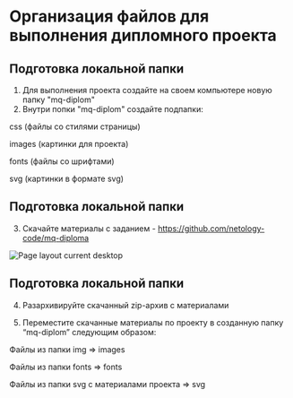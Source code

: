# Организация файлов для выполнения дипломного проекта

## Подготовка локальной папки

1. Для выполнения проекта создайте на своем компьютере новую папку "mq-diplom"
2. Внутри попки "mq-diplom" создайте подпапки:

css (файлы со стилями страницы)

images (картинки для проекта)

fonts (файлы со шрифтами)

svg (картинки в формате svg)

## Подготовка локальной папки

3. Скачайте материалы с заданием - https://github.com/netology-code/mq-diploma

![Page layout current desktop](https://github.com/netology-code/mq-diploma/blob/master/github/1.%20%D0%9E%D1%80%D0%B3%D0%B0%D0%BD%D0%B8%D0%B7%D0%B0%D1%86%D0%B8%D1%8F%20%D1%84%D0%B0%D0%B8%CC%86%D0%BB%D0%BE%D0%B2.png)

## Подготовка локальной папки

4. Разархивируйте скачанный zip-архив с материалами

5. Переместите скачанные материалы по проекту в созданную папку “mq-diplom” следующим образом:

Файлы из папки img => images

Файлы из папки fonts => fonts

Файлы из папки svg с материалами проекта => svg
